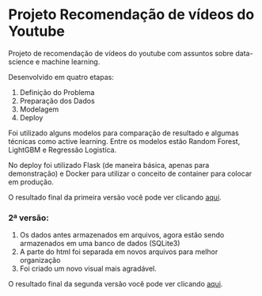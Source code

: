 # Projeto Recomendação de vídeos do Youtube
Projeto de recomendação de vídeos do youtube com assuntos sobre data-science e machine learning.

Desenvolvido em quatro etapas:

1. Definição do Problema
2. Preparação dos Dados
3. Modelagem
4. Deploy

Foi utilizado alguns modelos para comparação de resultado e algumas técnicas como active learning. Entre os modelos estão Random Forest, LightGBM e Regressão Logistíca.

No deploy foi utilizado Flask (de maneira básica, apenas para demonstração) e Docker para utilizar o conceito de container para colocar em produção.

O resultado final da primeira versão você pode ver clicando [aqui](https://sleepy-river-48950.herokuapp.com/).

### 2ª versão:
1. Os dados antes armazenados em arquivos, agora estão sendo armazenados em uma banco de dados (SQLite3)
2. A parte do html foi separada em novos arquivos para melhor organização
3. Foi criado um novo visual mais agradável.

O resultado final da segunda versão você pode ver clicando [aqui](https://still-reaches-80354.herokuapp.com/).
